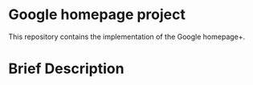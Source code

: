 # Google homepage project

This repository contains the implementation of the Google homepage+.

# Brief Description